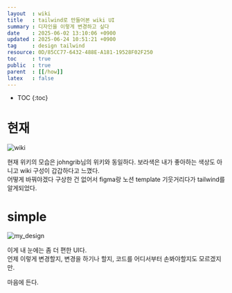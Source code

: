 ```yaml
---
layout  : wiki
title   : tailwind로 만들어본 wiki UI
summary : 디자인을 이렇게 변경하고 싶다
date    : 2025-06-02 13:10:06 +0900
updated : 2025-06-24 10:51:21 +0900
tag     : design tailwind
resource: 0D/85CC77-6432-488E-A181-19528F02F250
toc     : true
public  : true
parent  : [[/how]]
latex   : false
---
```

* TOC
{:toc}

# 현재
![wiki](https://i.imgur.com/EaQmTnG.png)

현재 위키의 모습은 johngrib님의 위키와 동일하다. 
보라색은 내가 좋아하는 색상도 아니고 wiki 구성이 갑갑하다고 느꼈다.  
어떻게 바꿔야겠다 구상한 건 없어서 figma랑 노션 template 기웃거리다가 tailwind를 알게되었다.


# simple
![my_design](https://i.imgur.com/KaBWuzE.png)

이게 내 눈에는 좀 더 편한 UI다.  
언제 이렇게 변경할지, 변경을 하기나 할지, 코드를 어디서부터 손봐야할지도 모르겠지만.  

마음에 든다.
